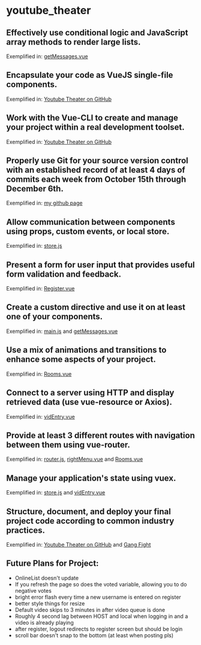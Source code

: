 # youtube_theater
## Effectively use conditional logic and JavaScript array methods to render large lists.
Exemplified in: [getMessages.vue](src/components/chat/getMessages.vue)
## Encapsulate your code as VueJS single-file components.
Exemplified in: [Youtube Theater on GitHub](https://github.com/sbboard/youtube_theater)
## Work with the Vue-CLI to create and manage your project within a real development toolset.
Exemplified in: [Youtube Theater on GitHub](https://github.com/sbboard/youtube_theater)
## Properly use Git for your source version control with an established record of at least 4 days of commits each week from October 15th through December 6th.
Exemplified in: [my github page](https://github.com/sbboard)
## Allow communication between components using props, custom events, or local store.
Exemplified in: [store.js](src/store.js)
## Present a form for user input that provides useful form validation and feedback.
Exemplified in: [Register.vue](src/components/membership/Register.vue)
## Create a custom directive and use it on at least one of your components.
Exemplified in: [main.js](src/main.js) and [getMessages.vue](src/components/chat/getMessages.vue)
## Use a mix of animations and transitions to enhance some aspects of your project.
Exemplified in: [Rooms.vue](src/components/theater/Rooms.vue)
## Connect to a server using HTTP and display retrieved data (use vue-resource or Axios).
Exemplified in: [vidEntry.vue](src/components/theater/vidEntry.vue)
## Provide at least 3 different routes with navigation between them using vue-router.
Exemplified in: [router.js](src/router.js), [rightMenu.vue](src/components/chat/rightMenu.vue) and [Rooms.vue](src/components/theater/Rooms.vue)
## Manage your application's state using vuex.
Exemplified in: [store.js](src/store.js) and [vidEntry.vue](src/components/theater/vidEntry.vue)
## Structure, document, and deploy your final project code according to common industry practices.
Exemplified in: [Youtube Theater on GitHub](https://github.com/sbboard/youtube_theater) and [Gang Fight](http://gang-fight.com/youtube_theater/#/)

## Future Plans for Project:
- OnlineList doesn't update
- If you refresh the page so does the voted variable, allowing you to do negative votes
- bright error flash every time a new username is entered on register
- better style things for resize
- Default video skips to 3 minutes in after video queue is done
- Roughly 4 second lag between HOST and local when logging in and a video is already playing
- after register, logout redirects to register screen but should be login
- scroll bar doesn't snap to the bottom (at least when posting pls)